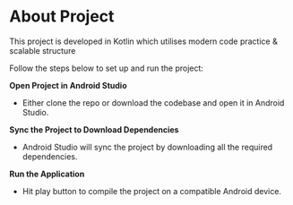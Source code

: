 # About Project

This project is developed in Kotlin which utilises modern code practice & scalable structure

Follow the steps below to set up and run the project:

**Open Project in Android Studio**
 - Either clone the repo or download the codebase and open it in Android Studio.

**Sync the Project to Download Dependencies**
 - Android Studio will sync the project by downloading all the required dependencies.

**Run the Application**
 - Hit play button to compile the project on a compatible Android device.